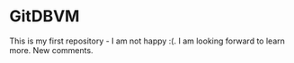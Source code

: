 # GitDBVM
This is my first repository - I am not happy :(.
I am looking forward to learn more.
New comments.
